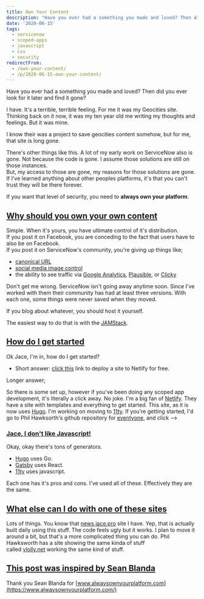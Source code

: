 ```yaml
---
title: Own Your Content
description: "Have you ever had a something you made and loved? Then did you ever look for it later and find it gone?\r\n\r\nI have. It's a terrible, terrible feeling. For me ..."
date: '2020-06-15'
tags:
  - servicenow
  - scoped-apps
  - javascript
  - css
  - security
redirectFrom:
  - /own-your-content/
  - /p/2020-06-15-own-your-content/
---
```


<!--StartFragment-->

Have you ever had a something you made and loved? Then did you ever look for it later and find it gone?

I have. It's a terrible, terrible feeling. For me it was my Geocities site. Thinking back on it now, it was my ten year old me writing my thoughts and feelings. But it was mine.

I know their was a project to save geocities content somehow, but for me, that site is long gone.

There's other things like this. A lot of my early work on ServiceNow also is gone. Not because the code is gone. I assume those solutions are still on those instances.\
But, my access to those are gone, my reasons for those solutions are gone. If I've learned anything about other peoples platforms, it's that you can't trust they will be there forever.

If you want that level of security, you need to **always own your platform**.

## [Why should you own your own content](https://jace.pro/post/2020-06-15-own-your-content/#why-should-you-own-your-own-content)

Simple. When it's yours, you have ultimate control of it's distribution.\
If you post it on Facebook, you are conceding to the fact that users have to also be on Facebook.\
If you post it on ServiceNow's community, you're giving up things like;

* [canonical URL](https://yoast.com/what-is-a-canonical-url/)
* [social media image control](https://css-tricks.com/essential-meta-tags-social-media/)
* the ability to see traffic via [Google Analytics](https://accounts.google.com/ServiceLogin?service=analytics), [Plausible](https://plausible.io/), or [Clicky](https://clicky.com/)

Don't get me wrong. ServiceNow isn't going away anytime soon. Since I've worked with them their community has had at least three versions. With each one, some things were never saved when they moved.

If you blog about whatever, you should host it yourself.

The easiest way to do that is with the [JAMStack](https://jamstack.org/).

## [How do I get started](https://jace.pro/post/2020-06-15-own-your-content/#how-do-i-get-started)

Ok Jace, I'm in, how do I get started?

* Short answer: [click this](https://app.netlify.com/start/deploy?repository=https://github.com/philhawksworth/eleventyone) link to deploy a site to Netlify for free.

Longer answer;

So there is some set up, however if you've been doing any scoped app development, it's literally a click away. No joke. I'm a big fan of [Netlify](https://www.netlify.com/). They have a site with templates and everything to get started. This site, as it is now uses [Hugo](https://gohugo.io/). I'm working on moving to [11ty](https://www.11ty.dev/). If you're getting started, I'd go to Phil Hawksorth's github repository for [eventyone](https://github.com/philhawksworth/eleventyone), and click<!-- External image no longer available: <!-- External image: ![](https://jace.pro/post/2020-06-15-own-your-content/deployToNetlify.png) --> -->

### [Jace, I don't like Javascript!](https://jace.pro/post/2020-06-15-own-your-content/#jace-i-dont-like-javascript)

Okay, okay there's tons of generators.

* [Hugo](https://gohugo.io/) uses Go.
* [Gatsby](https://www.gatsbyjs.org/) uses React.
* [11ty](https://www.11ty.dev/) uses javascript.

Each one has it's pros and cons. I've used all of these. Effectively they are the same.

## [What else can I do with one of these sites](https://jace.pro/post/2020-06-15-own-your-content/#what-else-can-i-do-with-one-of-these-sites)

Lots of things. You know that [news.jace.pro](https://news.jace.pro/) site I have. Yep, that is actually built daily using this stuff. The code feels ugly but it works. I plan to move it around a bit, but that's a more complicated thing you can do. Phil Hawksworth has a site showing the same kinda of stuff called [vlolly.net](https://vlolly.net/) working the same kind of stuff.

## [This post was inspired by Sean Blanda](https://jace.pro/post/2020-06-15-own-your-content/#this-post-was-inspired-by-sean-blanda)

Thank you Sean Blanda for [www.alwaysownyourplatform.com](https://www.alwaysownyourplatform.com/)

<!--EndFragment-->